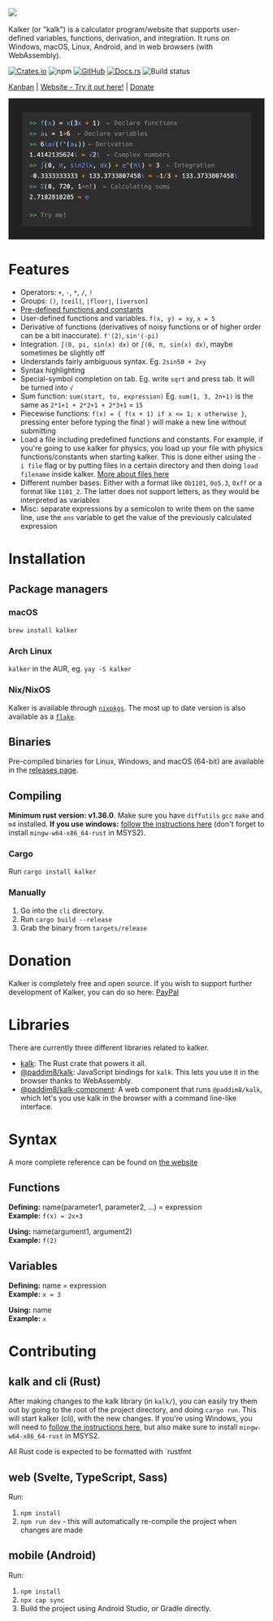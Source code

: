 ![](logo.png)

Kalker (or "kalk") is a calculator program/website that supports user-defined variables, functions, derivation, and integration. It runs on Windows, macOS, Linux, Android, and in web browsers (with WebAssembly).

[![Crates.io](https://img.shields.io/crates/v/kalker)](https://crates.io/crates/kalker) ![npm](https://img.shields.io/npm/v/@paddim8/kalk) [![GitHub](https://img.shields.io/github/license/PaddiM8/kalk)](https://github.com/PaddiM8/kalker/blob/master/LICENSE) [![Docs.rs](https://docs.rs/kalk/badge.svg)](https://docs.rs/kalk/latest/kalk/) ![Build status](https://img.shields.io/github/workflow/status/PaddiM8/kalker/Rust?event=push&label=build%20%26%20test)

[Kanban](https://kolan.strct.net/Board/4RAdMjLDz) | [Website - Try it out here!](https://kalker.xyz) | [Donate](#donation)

<img src="preview.png" width="750">

# Features

* Operators: `+`, `-`, `*`, `/`, `!`
* Groups: `()`, `⌈ceil⌉`, `⌊floor⌋`, `[iverson]`
* [Pre-defined functions and constants](https://github.com/PaddiM8/kalker/blob/master/kalk/src/prelude/mod.rs)
* User-defined functions and variables. `f(x, y) = xy`, `x = 5`
* Derivative of functions (derivatives of noisy functions or of higher order can be a bit inaccurate). `f'(2)`, `sin'(-pi)`
* Integration. `∫(0, pi, sin(x) dx)` or `∫(0, π, sin(x) dx)`, maybe sometimes be slightly off
* Understands fairly ambiguous syntax. Eg. `2sin50 + 2xy`
* Syntax highlighting
* Special-symbol completion on tab. Eg. write `sqrt` and press tab. It will be turned into `√`
* Sum function: `sum(start, to, expression)` Eg. `sum(1, 3, 2n+1)` is the same as `2*1+1 + 2*2+1 + 2*3+1` = `15`
* Piecewise functions: `f(x) = { f(x + 1) if x <= 1; x otherwise }`, pressing enter before typing the final `}` will make a new line without submitting
* Load a file including predefined functions and constants. For example, if you're going to use kalker for physics, you load up your file with physics functions/constants when starting kalker. This is done either using the `-i file` flag or by putting files in a certain directory and then doing `load filename` inside kalker. [More about files here](https://kalker.xyz/#files)
* Different number bases: Either with a format like `0b1101`, `0o5.3`, `0xff` or a format like `1101_2`. The latter does not support letters, as they would be interpreted as variables
* Misc: separate expressions by a semicolon to write them on the same line, use the `ans` variable to get the value of the previously calculated expression

# Installation

## Package managers

### macOS
`brew install kalker`

### Arch Linux
`kalker` in the AUR, eg. `yay -S kalker`

### Nix/NixOS
Kalker is available through [`nixpkgs`](https://search.nixos.org/packages?channel=unstable&show=kalker&from=0&size=50&sort=relevance&type=packages&query=kalker).
The most up to date version is also available as a [`flake`](https://search.nixos.org/flakes?channel=unstable&show=kalker&from=0&size=50&sort=relevance&type=packages&query=kalker).

## Binaries

Pre-compiled binaries for Linux, Windows, and macOS (64-bit) are available in the [releases page](https://github.com/PaddiM8/kalker/releases).

## Compiling

**Minimum rust version: v1.36.0**. Make sure you have `diffutils` `gcc` `make` and `m4` installed. **If you use windows:** [follow the instructions here](https://docs.rs/gmp-mpfr-sys/1.2.3/gmp_mpfr_sys/index.html#building-on-windows) (don't forget to install `mingw-w64-x86_64-rust` in MSYS2).

### Cargo

Run `cargo install kalker`

### Manually

1. Go into the `cli` directory.
2. Run `cargo build --release`
3. Grab the binary from `targets/release`

# Donation

Kalker is completely free and open source. If you wish to support further development of Kalker, you can do so here: [PayPal](https://paypal.me/oliverwaldemar)

# Libraries

There are currently three different libraries related to kalker.

* [kalk](https://crates.io/crates/kalk): The Rust crate that powers it all.
* [@paddim8/kalk](https://www.npmjs.com/package/@paddim8/kalk): JavaScript bindings for `kalk`. This lets you use it in the browser thanks to WebAssembly.
* [@paddim8/kalk-component](https://www.npmjs.com/package/@paddim8/kalk-component): A web component that runs `@paddim8/kalk`, which let's you use kalk in the browser with a command line-like interface.

# Syntax

A more complete reference can be found on [the website](https://kalker.xyz)

## Functions

**Defining:** name(parameter1, parameter2, ...) = expression\
**Example:** `f(x) = 2x+3`

**Using:** name(argument1, argument2)\
**Example:** `f(2)`

## Variables

**Defining:** name = expression\
**Example:** `x = 3`

**Using:** name\
**Example:** `x`

# Contributing

## kalk and cli (Rust)

After making changes to the kalk library (in `kalk/`), you can easily try them out by going to the root of the project directory, and doing `cargo run`. This will start kalker (cli), with the new changes. If you're using Windows, you will need to [follow the instructions here](https://docs.rs/gmp-mpfr-sys/1.2.3/gmp_mpfr_sys/index.html#building-on-windows), but also make sure to install `mingw-w64-x86_64-rust` in MSYS2.

All Rust code is expected to be formatted with `rustfmt

## web (Svelte, TypeScript, Sass)

Run:
1. `npm install`  
2. `npm run dev` - this will automatically re-compile the project when changes are made

## mobile (Android)

Run:  
1. `npm install`
2. `npx cap sync`
3. Build the project using Android Studio, or Gradle directly.
